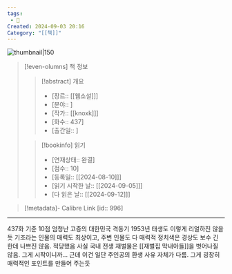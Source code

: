 ```yaml
---
tags:
 - 🔖
Created: 2024-09-03 20:16
Category: "[[책]]"
---
```

![thumbnail|150](4119439048e03495c29f0589db4a1e18.jpg)

> [!even-olumns] 책 정보
>
>> [!abstract] 개요
>>
>> - [장르:: [[웹소설]]]
>> - [분야:: ]
>> - [작가:: [[knoxk]]]
>> - [화수:: 437]
>> - [출간일:: ]
>
>> [!bookinfo] 읽기
>>
>> - [연재상태:: 완결]
>> - [점수:: 10]
>> - [등록일:: [[2024-08-10]]]
>> - [읽기 시작한 날:: [[2024-09-05]]]
>> - [다 읽은 날:: [[2024-09-12]]]

> [!metadata]- Calibre Link
> [id:: 996]

***

437화 기준 10점
엄청난 고증의 대한민국 격동기
1953년 태생도 이렇게 리얼하진 않을 듯
기조라는 인물의 매력도 최상이고, 주변 인물도 다 매력적
정치색은 경상도 보수 긴 한데 나쁘진 않음. 적당했음
사실 국내 전생 재벌물은 [[재벌집 막내아들]]을 벗어나질 않음. 그게 시작이니까...
근데 이건 일단 주인공의 환생 사유 자체가 다름. 그게 굉장히 매력적인 포인트를 만들어 주는듯